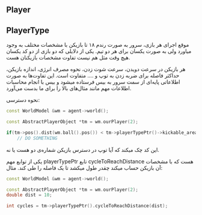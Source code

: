 ## Player

## PlayerType

موقع اجرای هر بازی، سرور به صورت رندم ۱۸ تا بازیکن با مشخصات مختلف به وجود میاورد ولی به صورت یکسان برای هر دو تیم. یکی از دلایلی که دو بازی از دو کد یکسان هیچ وقت مثل هم نیست تفاوت مشخصات بازیکنان هست.



هر بازیکن در سرعت دویدن، سرعت شوت زدن، نحوه مصرف انرژی، اندازه بازیکن، حداکثر فاصله برای ضربه زدن به توپ و .... متفاوت است. این تفاوت‌ها به صورت اطلاعاتی پایه‌ای از سمت سرور به بیس فرستاده میشود و بیس با انجام محاسبات اطلاعات مهم مانند مثال‌های بالا را برای ما بدست می‌آورد.

نحوه دسترسی:

```c++
const WorldModel &wm = agent->world();

const AbstractPlayerObject *tm = wm.ourPlayer(2);

if(tm->pos().dist(wm.ball().pos()) < tm->playerTypePtr()->kickable_area)
    // DO SOMETHING

```

این کد چک میکند که آیا توپ در دسترس بازیکن شماره‌ی دو هست یا نه.

یکی از توابع مهم playerTypePtr تابع cycleToReachDistance هست که با مشخصات آن بازیکن حساب میکند چقدر طول میکشد تا یک فاصله را طی کند. مثال:

```c++
const WorldModel &wm = agent->world();

const AbstractPlayerObject *tm = wm.ourPlayer(2);
double dist = 10;

int cycles = tm->playerTypePtr().cycleToReachDistance(dist);
```



